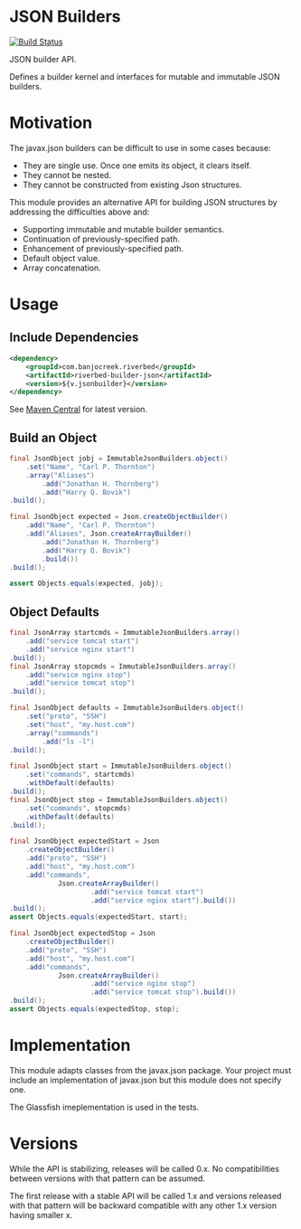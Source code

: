 JSON Builders
=============

[![Build Status](https://travis-ci.org/banjocreek/java-builder-json.svg?branch=master)](https://travis-ci.org/banjocreek/java-builder-json)

JSON builder API. 

Defines a builder kernel and interfaces for mutable and
immutable JSON builders.


# Motivation

The javax.json builders can be difficult to use in some
cases because:

* They are single use. Once one emits its object, it clears
  itself.
* They cannot be nested.
* They cannot be constructed from existing Json structures.

This module provides an alternative API for building JSON
structures by addressing the difficulties above and:

* Supporting immutable and mutable builder semantics.
* Continuation of previously-specified path.
* Enhancement of previously-specified path.
* Default object value.
* Array concatenation.

# Usage

## Include Dependencies
```xml
<dependency>
    <groupId>com.banjocreek.riverbed</groupId>
    <artifactId>riverbed-builder-json</artifactId>
    <version>${v.jsonbuilder}</version>
</dependency>
```
See [Maven Central](http://search.maven.org/#search%7Cgav%7C1%7Cg%3A%22com.banjocreek.riverbed%22%20AND%20a%3A%22riverbed-builder-json%22) for latest version.


## Build an Object

```java
final JsonObject jobj = ImmutableJsonBuilders.object()
    .set("Name", "Carl P. Thornton")
    .array("Aliases")
        .add("Jonathan H. Thornberg")
        .add("Harry Q. Bovik")
.build();

final JsonObject expected = Json.createObjectBuilder()
    .add("Name", "Carl P. Thornton")
    .add("Aliases", Json.createArrayBuilder()
        .add("Jonathan H. Thornberg")
        .add("Harry Q. Bovik")
        .build())
.build();

assert Objects.equals(expected, jobj);
```

## Object Defaults

```java
final JsonArray startcmds = ImmutableJsonBuilders.array()
    .add("service tomcat start")
    .add("service nginx start")
.build();
final JsonArray stopcmds = ImmutableJsonBuilders.array()
    .add("service nginx stop")
    .add("service tomcat stop")
.build();

final JsonObject defaults = ImmutableJsonBuilders.object()
    .set("proto", "SSH")
    .set("host", "my.host.com")
    .array("commands")
        .add("ls -l")
.build();

final JsonObject start = ImmutableJsonBuilders.object()
    .set("commands", startcmds)
    .withDefault(defaults)
.build();
final JsonObject stop = ImmutableJsonBuilders.object()
    .set("commands", stopcmds)
    .withDefault(defaults)
.build();

final JsonObject expectedStart = Json
    .createObjectBuilder()
    .add("proto", "SSH")
    .add("host", "my.host.com")
    .add("commands",
            Json.createArrayBuilder()
                    .add("service tomcat start")
                    .add("service nginx start").build())
.build();
assert Objects.equals(expectedStart, start);

final JsonObject expectedStop = Json
    .createObjectBuilder()
    .add("proto", "SSH")
    .add("host", "my.host.com")
    .add("commands",
            Json.createArrayBuilder()
                    .add("service nginx stop")
                    .add("service tomcat stop").build())
.build();
assert Objects.equals(expectedStop, stop);
```

# Implementation

This module adapts classes from the javax.json package. Your
project must include an implementation of javax.json but this
module does not specify one.

The Glassfish imeplementation is used in the tests.

# Versions

While the API is stabilizing, releases will be called 0.x.
No compatibilities between versions with that pattern can be assumed.

The first release with a stable API will be called 1.x and versions
released with that pattern will be backward compatible with
any other 1.x version having smaller x.



